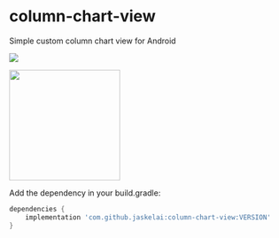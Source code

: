 # column-chart-view
Simple custom column chart view for Android

[![](https://jitpack.io/v/Jaskelai/column-chart-view.svg)](https://jitpack.io/#Jaskelai/column-chart-view)



<img src="https://github.com/Jaskelai/column-chart-view/blob/master/screenshots/Screenshot_1570545373.png" width="200">


Add the dependency in your build.gradle:
```groovy
dependencies {
    implementation 'com.github.jaskelai:column-chart-view:VERSION'
}
```
